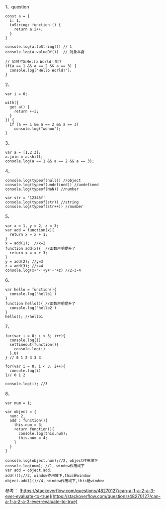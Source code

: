 1、question
~~~
const a = {
  i: 1,
  toString: function () {
    return a.i++;
  }
}

console.log(a.toString()) // 1
console.log(a.valueOf())  // 对象本身

// 如何打出Hello World！呢？
if(a == 1 && a == 2 && a == 3) {
  console.log('Hello World!');
}
~~~

2、
~~~
var i = 0;

with({
  get a() {
    return ++i;
  }
}) {
  if (a == 1 && a == 2 && a == 3)
    console.log("wohoo");
}
~~~

3、
~~~
var a = [1,2,3];
a.join = a.shift;
console.log(a == 1 && a == 2 && a == 3);
~~~

4、
~~~
console.log(typeof(null)) //object
console.log(typeof(undefined)) //undefined
console.log(typeof(NaN)) //number

var str = '12345f'
console.log(typeof(str)) //string
console.log(typeof(str++)) //number
~~~

5、
~~~
var x = 1, y = 2, z = 3;
var add = function(x){
  return x = x + 1;
}
x = add(1);  //x=2
function add(x){  //函数声明提升了
  return x = x + 3;
}
y = add(2); //y=3
z = add(3); //z=4
console.log(x+'-'+y+'-'+z) //2-3-4
~~~

6、
~~~
var hello = function(){
  console.log('hello1')
}
function hello(){ //函数声明提升了
  console.log('hello2')
}
hello(); //hello1
~~~

7、
~~~
for(var i = 0; i < 3; i++){
  console.log(i)
  setTimeout(function(){
    console.log(i)
  },0)
} // 0 1 2 3 3 3
~~~

```
for(var i = 0; i < 3; i++){
  console.log(i)
}// 0 1 2

console.log(i); //3
```

8、
~~~
var num = 1;

var object = {
  num: 2,
  add : function(){
    this.num = 3;
    return function(){
      console.log(this.num);
      this.num = 4;
    }
  }
}

console.log(object.num);//2, object作用域下
console.log(num); //1, window作用域下
var add = object.add;
add()();//3, window作用域下,this是window
object.add()()//4, window作用域下,this是window
~~~

参考：
[https://stackoverflow.com/questions/48270127/can-a-1-a-2-a-3-ever-evaluate-to-true](https://stackoverflow.com/questions/48270127/can-a-1-a-2-a-3-ever-evaluate-to-true)